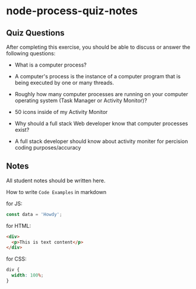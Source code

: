 # node-process-quiz-notes

## Quiz Questions

After completing this exercise, you should be able to discuss or answer the following questions:

- What is a computer process?
- A computer's process is the instance of a computer program that is being executed by one or many threads.

- Roughly how many computer processes are running on your computer operating system (Task Manager or Activity Monitor)?
- 50 icons inside of my Activity Monitor

- Why should a full stack Web developer know that computer processes exist?
- A full stack developer should know about activity moniter for percision coding purposes/accuracy

## Notes

All student notes should be written here.

How to write `Code Examples` in markdown

for JS:

```javascript
const data = 'Howdy';
```

for HTML:

```html
<div>
  <p>This is text content</p>
</div>
```

for CSS:

```css
div {
  width: 100%;
}
```

